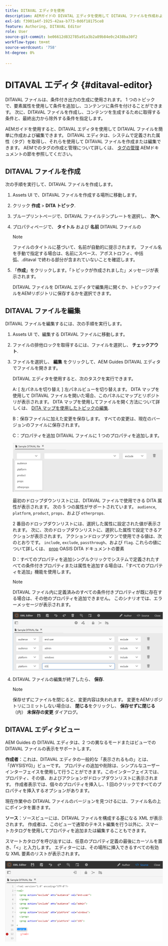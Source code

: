 ```yaml
---
title: DITAVAL エディタを使用
description: AEMガイドの DIVATAL エディタを使用して DITAVAL ファイルを作成および編集する方法を説明します。 DITAVAL エディタがオーサービューとソースビューで DITAVAL ファイルをサポートする方法を説明します。
exl-id: f3901a4f-1925-42aa-b773-0d6f18175ce8
feature: Authoring, DITAVAL Editor
role: User
source-git-commit: be06612d832785a91a3b2a89b84e0c2438ba30f2
workflow-type: tm+mt
source-wordcount: '758'
ht-degree: 0%

---
```


# DITAVAL エディタ {#ditaval-editor}

DITAVAL ファイルは、条件付き出力の生成に使用されます。 1 つのトピックで、要素属性を使用して条件を追加し、コンテンツに条件を付けることができます。 次に、DITAVAL ファイルを作成し、コンテンツを生成するために取得する条件と、最終出力から除外する条件を指定します。

AEMガイドを使用すると、DITAVAL エディタを使用して DITAVAL ファイルを簡単に作成および編集できます。 DITAVAL エディタは、システムで定義された属性（タグ）を取得し、それらを使用して DITAVAL ファイルを作成または編集できます。 AEMでのタグの作成と管理について詳しくは、 [タグの管理](https://experienceleague.adobe.com/docs/experience-manager-cloud-service/sites/authoring/features/tags.html?lang=en) AEMドキュメントの節を参照してください。

## DITAVAL ファイルを作成

次の手順を実行して、DITAVAL ファイルを作成します。

1. Assets UI で、DITAVAL ファイルを作成する場所に移動します。

1. クリック **作成** \> **DITA トピック**.

1. ブループリントページで、DITAVAL ファイルテンプレートを選択し、 **次へ**.

1. プロパティページで、 **タイトル** および **名前** DITAVAL ファイルの

   >[!NOTE]
   >
   > ファイルのタイトルに基づいて、名前が自動的に提示されます。 ファイル名を手動で指定する場合は、名前にスペース、アポストロフィ、中括弧、.ditaval で終わる部分が含まれていないことを確認します。

1. 「**作成**」をクリックします。「トピックが作成されました」メッセージが表示されます。

   DITAVAL ファイルを DITAVAL エディタで編集用に開くか、トピックファイルをAEMリポジトリに保存するかを選択できます。


## DITAVAL ファイルを編集

DITAVAL ファイルを編集するには、次の手順を実行します。

1. Assets UI で、編集する DITAVAL ファイルに移動します。

1. ファイルの排他ロックを取得するには、ファイルを選択し、 **チェックアウト**.

1. ファイルを選択し、 **編集** をクリックして、AEM Guides DITAVAL エディタでファイルを開きます。

   DITAVAL エディタを使用すると、次のタスクを実行できます。

   A: [ 左パネルを切り替え ] 左パネルビューを切り替えます。 DITA マップを使用して DITAVAL ファイルを開いた場合、このパネルにマップとリポジトリが表示されます。 DITA マップを使用してファイルを開く方法について詳しくは、 [DITA マップを使用したトピックの編集](map-editor-advanced-map-editor.md#id17ACJ0F0FHS).

   B：保存ファイルに加えた変更を保存します。 すべての変更は、現在のバージョンのファイルに保存されます。

   C：プロパティを追加 DITAVAL ファイルに 1 つのプロパティを追加します。

   ![](images/ditaval-editor-props.png)

   最初のドロップダウンリストには、DITAVAL ファイルで使用できる DITA 属性が表示されます。 次の 5 つの属性がサポートされています。 `audience`, `platform`, `product`, `props`、および `otherprops`.

   2 番目のドロップダウンリストには、選択した属性に設定された値が表示されます。 次に、次のドロップダウンリストに、選択した属性で設定できるアクションが表示されます。 アクションドロップダウンで使用できる値は、次のとおりです。 `include`, `exclude`, `passthrough`、および `flag`. これらの値について詳しくは、 [prop](http://docs.oasis-open.org/dita/dita/v1.3/errata01/os/complete/part3-all-inclusive/langRef/ditaval/ditaval-prop.html#ditaval-prop) OASIS DITA ドキュメントの要素

   D：すべてのプロパティを追加シングルクリックでシステムで定義されたすべての条件付きプロパティまたは属性を追加する場合は、「すべてのプロパティを追加」機能を使用します。

   >[!NOTE]
   >
   > DITAVAL ファイル内に定義済みのすべての条件付きプロパティが既に存在する場合は、その他のプロパティを追加できません。 このシナリオでは、エラーメッセージが表示されます。

   ![](images/ditaval-all-props.png)

1. DITAVAL ファイルの編集が終了したら、 **保存**.

   >[!NOTE]
   >
   > 保存せずにファイルを閉じると、変更内容は失われます。 変更をAEMリポジトリにコミットしない場合は、 **閉じる**&#x200B;をクリックし、 **保存せずに閉じる** （内） **未保存の変更** ダイアログ。


## DITAVAL エディタビュー

AEM Guides の DITAVAL エディタは、2 つの異なるモードまたはビューでの DITAVAL ファイルの表示をサポートします。

**作成者**：これは、DITAVAL エディタの一般的な「表示されるもの」とは、「(WYSISYG)」ビューです。 プロパティの追加や削除は、シンプルなユーザーインターフェイスを使用して行うことができます。このインターフェイスでは、プロパティ、その値、およびアクションがドロップダウンリストに表示されます。 作成者表示では、個々のプロパティを挿入し、1 回のクリックですべてのプロパティを挿入するオプションがあります。

現在作業中の DITAVAL ファイルのバージョンを見つけるには、ファイル名の上にポインタを置きます。

**ソース**：ソースビューには、DITAVAL ファイルを構成する基になる XML が表示されます。 作成者は、このビューで通常のテキスト編集を行う以外に、スマートカタログを使用してプロパティを追加または編集することもできます。

スマートカタログを呼び出すには、任意のプロパティ定義の最後にカーソルを置き、「&lt;」と入力します。 エディターには、その場所に挿入できるすべての有効な XML 要素のリストが表示されます。

![](images/ditaval-source-view.png)
